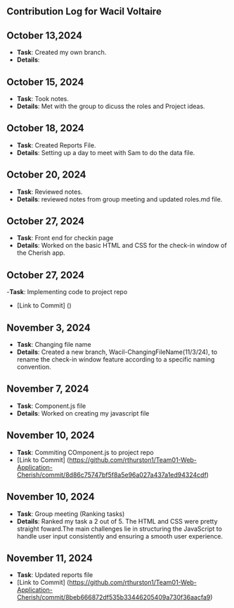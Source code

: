 ## Contribution Log for Wacil Voltaire

## October 13,2024

- **Task**: Created my own branch. 
- **Details**: 

## October 15, 2024

- **Task**: Took notes. 
- **Details**: Met with the group to dicuss the roles and Project ideas. 

## October 18, 2024
- **Task**: Created Reports File. 
- **Details**: Setting up a day to meet with Sam to do the data file.

## October 20, 2024

- **Task**: Reviewed notes.
- **Details**: reviewed notes from group meeting and updated roles.md file.

## October 27, 2024
- **Task**: Front end for checkin page
- **Details**: Worked on the basic HTML and CSS for the check-in window of the Cherish app.

## October 27, 2024
-**Task**: Implementing code to project repo
- [Link to Commit] ()

## November 3, 2024
- **Task**: Changing file name
- **Details**: Created a new branch, Wacil-ChangingFileName(11/3/24), to rename the check-in window feature according to a specific naming convention.

## November 7, 2024
- **Task**: Component.js file
- **Details**: Worked on creating my javascript file

## November 10, 2024
- **Task**: Commiting COmponent.js to project repo
- [Link to Commit] (https://github.com/rthurston1/Team01-Web-Application-Cherish/commit/8d86c75747bf5f8a5e96a027a437a1ed94324cdf)
 
## November 10, 2024
- **Task**: Group meeting (Ranking tasks)
- **Details**: Ranked my task a 2 out of 5. The HTML and CSS were pretty straight foward.The main challenges lie in structuring the JavaScript to handle user input consistently and ensuring a smooth user experience.


 ## November 11, 2024
- **Task**: Updated reports file
- [Link to Commit] (https://github.com/rthurston1/Team01-Web-Application-Cherish/commit/8beb666872df535b33446205409a730f36aacfa9)


